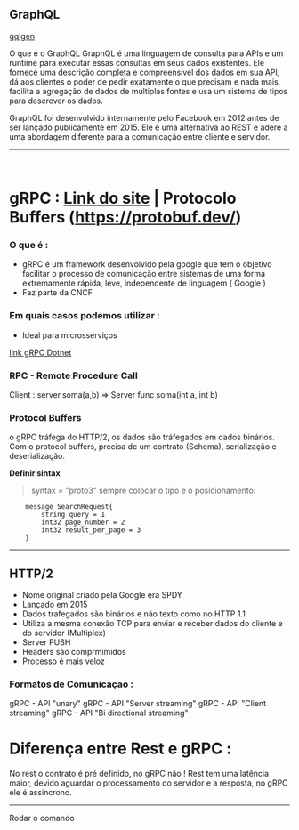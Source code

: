 ## GraphQL

[gqlgen](https://gqlgen.com/)


O que é o GraphQL
GraphQL é uma linguagem de consulta para APIs e um runtime para executar essas consultas em seus dados existentes. Ele fornece uma descrição completa e compreensível dos dados em sua API, dá aos clientes o poder de pedir exatamente o que precisam e nada mais, facilita a agregação de dados de múltiplas fontes e usa um sistema de tipos para descrever os dados.

GraphQL foi desenvolvido internamente pelo Facebook em 2012 antes de ser lançado publicamente em 2015. Ele é uma alternativa ao REST e adere a uma abordagem diferente para a comunicação entre cliente e servidor.
___
<br>

# gRPC : [Link do site](https://grpc.io/) | Protocolo Buffers (https://protobuf.dev/)
### O que é :
- gRPC é um framework desenvolvido pela google que tem o objetivo facilitar o processo de comunicação entre sistemas de uma forma extremamente rápida, leve, independente de linguagem ( Google )
- Faz parte da CNCF 
### Em quais casos podemos utilizar :
- Ideal para microsserviços

[link gRPC Dotnet](https://learn.microsoft.com/pt-br/aspnet/core/grpc/basics?view=aspnetcore-9.0)

### RPC - Remote Procedure Call
Client : server.soma(a,b) => Server func soma(int a, int b)

### Protocol Buffers
o gRPC tráfega do HTTP/2, os dados são tráfegados em dados binários. 
Com o protocol buffers, precisa de um contrato (Schema), serialização e deserialização.

**Definir sintax**
>  syntax = "proto3"
sempre colocar o tipo e o posicionamento:
```
    message SearchRequest{ 
        string query = 1
        int32 page_number = 2
        int32 result_per_page = 3
    }
```
---

## HTTP/2

- Nome original criado pela Google era SPDY
- Lançado em 2015
- Dados trafegados são binários e não texto como no HTTP 1.1
- Utiliza a mesma conexão TCP para enviar e receber dados do cliente e do servidor (Multiplex)
- Server PUSH
- Headers são comprmimidos
- Processo é mais veloz

### Formatos de Comunicaçao : 
gRPC - API "unary"
gRPC - API "Server streaming"
gRPC - API "Client streaming"
gRPC - API "Bi directional streaming"

# Diferença entre Rest e gRPC :
No rest o contrato é pré definido, no gRPC não !
Rest tem uma latência maior, devido aguardar o processamento do servidor e a resposta, no gRPC ele é assincrono. 

___

Rodar o comando 